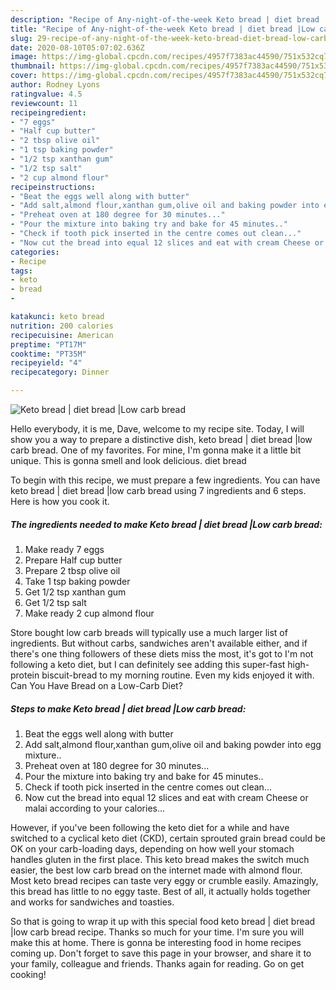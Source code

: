 ```yaml
---
description: "Recipe of Any-night-of-the-week Keto bread | diet bread |Low carb bread"
title: "Recipe of Any-night-of-the-week Keto bread | diet bread |Low carb bread"
slug: 29-recipe-of-any-night-of-the-week-keto-bread-diet-bread-low-carb-bread
date: 2020-08-10T05:07:02.636Z
image: https://img-global.cpcdn.com/recipes/4957f7383ac44590/751x532cq70/keto-bread-diet-bread-low-carb-bread-recipe-main-photo.jpg
thumbnail: https://img-global.cpcdn.com/recipes/4957f7383ac44590/751x532cq70/keto-bread-diet-bread-low-carb-bread-recipe-main-photo.jpg
cover: https://img-global.cpcdn.com/recipes/4957f7383ac44590/751x532cq70/keto-bread-diet-bread-low-carb-bread-recipe-main-photo.jpg
author: Rodney Lyons
ratingvalue: 4.5
reviewcount: 11
recipeingredient:
- "7 eggs"
- "Half cup butter"
- "2 tbsp olive oil"
- "1 tsp baking powder"
- "1/2 tsp xanthan gum"
- "1/2 tsp salt"
- "2 cup almond flour"
recipeinstructions:
- "Beat the eggs well along with butter"
- "Add salt,almond flour,xanthan gum,olive oil and baking powder into egg mixture.."
- "Preheat oven at 180 degree for 30 minutes..."
- "Pour the mixture into baking try and bake for 45 minutes.."
- "Check if tooth pick inserted in the centre comes out clean..."
- "Now cut the bread into equal 12 slices and eat with cream Cheese or malai according to your calories..."
categories:
- Recipe
tags:
- keto
- bread
- 

katakunci: keto bread  
nutrition: 200 calories
recipecuisine: American
preptime: "PT17M"
cooktime: "PT35M"
recipeyield: "4"
recipecategory: Dinner

---
```



![Keto bread | diet bread |Low carb bread](https://img-global.cpcdn.com/recipes/4957f7383ac44590/751x532cq70/keto-bread-diet-bread-low-carb-bread-recipe-main-photo.jpg)

Hello everybody, it is me, Dave, welcome to my recipe site. Today, I will show you a way to prepare a distinctive dish, keto bread | diet bread |low carb bread. One of my favorites. For mine, I'm gonna make it a little bit unique. This is gonna smell and look delicious.
 diet bread 

To begin with this recipe, we must prepare a few ingredients. You can have keto bread | diet bread |low carb bread using 7 ingredients and 6 steps. Here is how you cook it.

##### The ingredients needed to make Keto bread | diet bread |Low carb bread:

1. Make ready 7 eggs
1. Prepare Half cup butter
1. Prepare 2 tbsp olive oil
1. Take 1 tsp baking powder
1. Get 1/2 tsp xanthan gum
1. Get 1/2 tsp salt
1. Make ready 2 cup almond flour


Store bought low carb breads will typically use a much larger list of ingredients. But without carbs, sandwiches aren&#39;t available either, and if there&#39;s one thing followers of these diets miss the most, it&#39;s got to I&#39;m not following a keto diet, but I can definitely see adding this super-fast high-protein biscuit-bread to my morning routine. Even my kids enjoyed it with. Can You Have Bread on a Low-Carb Diet? 

##### Steps to make Keto bread | diet bread |Low carb bread:

1. Beat the eggs well along with butter
1. Add salt,almond flour,xanthan gum,olive oil and baking powder into egg mixture..
1. Preheat oven at 180 degree for 30 minutes...
1. Pour the mixture into baking try and bake for 45 minutes..
1. Check if tooth pick inserted in the centre comes out clean...
1. Now cut the bread into equal 12 slices and eat with cream Cheese or malai according to your calories...


However, if you&#39;ve been following the keto diet for a while and have switched to a cyclical keto diet (CKD), certain sprouted grain bread could be OK on your carb-loading days, depending on how well your stomach handles gluten in the first place. This keto bread makes the switch much easier, the best low carb bread on the internet made with almond flour. Most keto bread recipes can taste very eggy or crumble easily. Amazingly, this bread has little to no eggy taste. Best of all, it actually holds together and works for sandwiches and toasties. 

So that is going to wrap it up with this special food keto bread | diet bread |low carb bread recipe. Thanks so much for your time. I'm sure you will make this at home. There is gonna be interesting food in home recipes coming up. Don't forget to save this page in your browser, and share it to your family, colleague and friends. Thanks again for reading. Go on get cooking!

